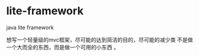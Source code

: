 lite-framework
==============

java lite framework

想写一个轻量级的mvc框架，尽可能的达到简洁的目的，尽可能的减少类
不是做一个大而全的东西，而是做一个可用的小东西 。

